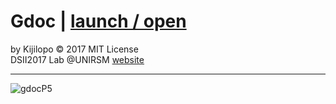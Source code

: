 # Gdoc | [launch / open](http://dsii-2017-unirsm.github.io/Kijilopo)

by Kijilopo  © 2017 MIT License  
DSII2017 Lab @UNIRSM [website](http://dsii-2017-unirsm.github.io)

----

![gdocP5](http://i.imgur.com/683ktRm.png)
